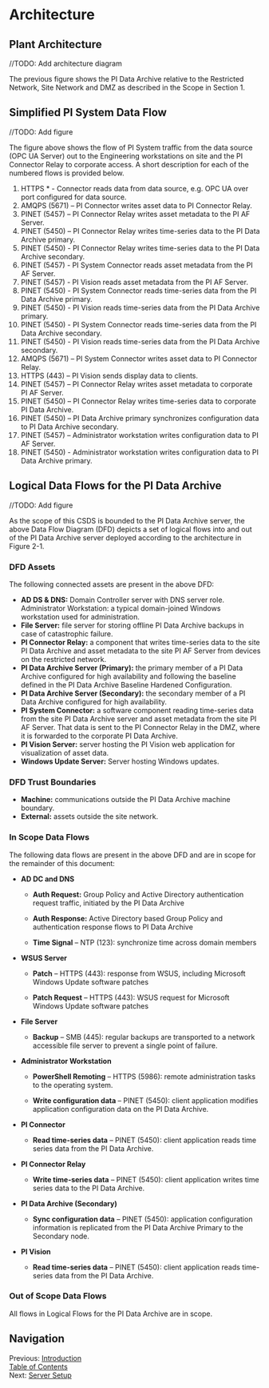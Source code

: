 # Architecture

## Plant Architecture
//TODO: Add architecture diagram

The previous figure shows the PI Data Archive relative to the Restricted Network, Site Network and DMZ as described in the Scope in Section 1. 

## Simplified PI System Data Flow
//TODO: Add figure

The figure above shows the flow of PI System traffic from the data source (OPC UA Server) out to the Engineering workstations on site and the PI Connector Relay to corporate access. A short description for each of the numbered flows is provided below. 

1. HTTPS * - Connector reads data from data source, e.g. OPC UA over port configured for data source. 
2. AMQPS (5671) – PI Connector writes asset data to PI Connector Relay.   
3. PINET (5457) – PI Connector Relay writes asset metadata to the PI AF Server. 
4. PINET (5450) – PI Connector Relay writes time-series data to the PI Data Archive primary. 
5. PINET (5450) - PI Connector Relay writes time-series data to the PI Data Archive secondary. 
6. PINET (5457) - PI System Connector reads asset metadata from the PI AF Server. 
7. PINET (5457) - PI Vision reads asset metadata from the PI AF Server. 
8. PINET (5450) - PI System Connector reads time-series data from the PI Data Archive primary. 
9. PINET (5450) - PI Vision reads time-series data from the PI Data Archive primary. 
10. PINET (5450) - PI System Connector reads time-series data from the PI Data Archive secondary. 
11. PINET (5450) - PI Vision reads time-series data from the PI Data Archive secondary. 
12. AMQPS (5671) – PI System Connector writes asset data to PI Connector Relay. 
13. HTTPS (443) – PI Vision sends display data to clients. 
14. PINET (5457) – PI Connector Relay writes asset metadata to corporate PI AF Server. 
15. PINET (5450) – PI Connector Relay writes time-series data to corporate PI Data Archive. 
16. PINET (5450) – PI Data Archive primary synchronizes configuration data to PI Data Archive secondary. 
17. PINET (5457) – Administrator workstation writes configuration data to PI AF Server. 
18. PINET (5450) - Administrator workstation writes configuration data to PI Data Archive primary. 

## Logical Data Flows for the PI Data Archive
//TODO: Add figure

As the scope of this CSDS is bounded to the PI Data Archive server, the above Data Flow Diagram (DFD) depicts a set of logical flows into and out of the PI Data Archive server deployed according to the architecture in Figure 2-1.  

### DFD Assets
The following connected assets are present in the above DFD: 
- **AD DS & DNS:** Domain Controller server with DNS server role. 
Administrator Workstation: a typical domain-joined Windows workstation used for administration. 
- **File Server:** file server for storing offline PI Data Archive backups in case of catastrophic failure.  
- **PI Connector Relay:** a component that writes time-series data to the site PI Data Archive and asset metadata to the site PI AF Server from devices on the restricted network. 
- **PI Data Archive Server (Primary):** the primary member of a PI Data Archive configured for high availability and following the baseline defined in the PI Data Archive Baseline Hardened Configuration. 
- **PI Data Archive Server (Secondary):** the secondary member of a PI Data Archive configured for high availability. 
- **PI System Connector:** a software component reading time-series data from the site PI Data Archive server and asset metadata from the site PI AF Server. That data is sent to the PI Connector Relay in the DMZ, where it is forwarded to the corporate PI Data Archive. 
- **PI Vision Server:** server hosting the PI Vision web application for visualization of asset data. 
- **Windows Update Server:** Server hosting Windows updates. 

### DFD Trust Boundaries
- **Machine:** communications outside the PI Data Archive machine boundary.
- **External:** assets outside the site network.

### In Scope Data Flows
The following data flows are present in the above DFD and are in scope for the remainder of this document: 

- **AD DC and DNS** 

  - **Auth Request:** Group Policy and Active Directory authentication request traffic, initiated by the PI Data Archive 

   - **Auth Response:** Active Directory based Group Policy and authentication response flows to PI Data Archive 

  - **Time Signal** – NTP (123): synchronize time across domain members 

- **WSUS Server** 

  - **Patch** – HTTPS (443): response from WSUS, including Microsoft Windows Update software patches 

  - **Patch Request** – HTTPS (443): WSUS request for Microsoft Windows Update software patches 

- **File Server**  

  - **Backup** – SMB (445): regular backups are transported to a network accessible file server to prevent a single point of failure. 

- **Administrator Workstation** 

  - **PowerShell Remoting** – HTTPS (5986): remote administration tasks to the operating system. 

  - **Write configuration data** – PINET (5450): client application modifies application configuration data on the PI Data Archive. 

- **PI Connector** 

  - **Read time-series data** – PINET (5450): client application reads time series data from the PI Data Archive. 

- **PI Connector Relay** 

  - **Write time-series data** – PINET (5450): client application writes time series data to the PI Data Archive. 

- **PI Data Archive (Secondary)**

  - **Sync configuration data** – PINET (5450): application configuration information is replicated from the PI Data Archive Primary to the Secondary node.    

- **PI Vision** 

  - **Read time-series data** – PINET (5450): client application reads time-series data from the PI Data Archive. 

### Out of Scope Data Flows
All flows in Logical Flows for the PI Data Archive are in scope.

## Navigation
Previous: [Introduction](Introduction.md)   
[Table of Contents](Table%20of%20Contents.md)  
Next: [Server Setup](Server%20Setup.md)